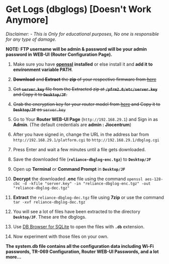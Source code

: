 # Get Logs (dbglogs) [Doesn't Work Anymore]

*Disclaimer: - This is Only for educational purposes, No one is responsible for any type of damage.*

**NOTE: FTP username will be admin & password will be your admin password in WEB-UI (Router Configuration Page).**

1. Make sure you have [**openssl**](https://wiki.openssl.org/index.php/Binaries)  **installed** or else install it and **add it to environment variable PATH**.

2. ~~**Download** and **Extract** the **zip** of your respective firmware from [here](https://github.com/JFC-Group/JF-Customisation/tree/master/Firmwares/)~~

3. ~~Get **`server.key`** file from the Extracted zip at **`/pfrm2.0/etc/server.key`** and Copy it to **`Desktop/JF`**.~~

4. ~~Grab the encryption key for your router model from [here](https://github.com/JFC-Group/JF-Customisation/tree/master/EncryptionKeys/) and Copy it to **`Desktop/JF`** as `server.key`~~

5. Go to Your **Router WEB-UI Page** (`http://192.168.29.1`) and Sign in as **Admin**. (The default credentials are **admin : Jiocentrum**)

6. After you have signed in, change the URL in the address bar from `http://192.168.29.1/platform.cgi` to `http://192.168.29.1/dbglog.cgi`

7. Press Enter and wait a few minutes until a file gets downloaded.

8. Save the downloaded file (**`reliance-dbglog-enc.tgz`**) to **`Desktop/JF`**

9. Open up **Terminal** or **Command Prompt** in **`Desktop/JF`**

10. **Decrypt** the downloaded **.enc** file using the command
`openssl aes-128-cbc -d -kfile "server.key" -in "reliance-dbglog-enc.tgz" -out "reliance-dbglog-dec.tgz"`

11. **Extract** the `reliance-dbglog-dec.tgz` file using **7zip** or use the command `tar -xvf reliance-dbglog-dec.tgz`

12. You will see a lot of files have been extracted to the directory **`Desktop/JF`**. These are the dbglogs.

13. Use [DB Browser for SQLite](https://sqlitebrowser.org/) to open the files with **`.db`** extension.

14. Now experiment with those files on your own.

**The system.db file contains all the configuration data including Wi-Fi passwords, TR-069 Configuration, Router WEB-UI Passwords, and a lot more...**
